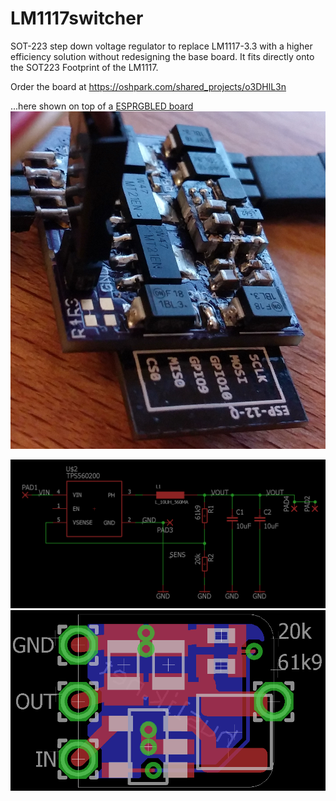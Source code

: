 # LM1117switcher
SOT-223 step down voltage regulator to replace LM1117-3.3 with a higher efficiency solution without redesigning the base board.
It fits directly onto the SOT223 Footprint of the LM1117.

Order the board at https://oshpark.com/shared_projects/o3DHlL3n

...here shown on top of a [ESPRGBLED board](https://github.com/fabianhu/ESPRGBLED)
![](https://github.com/fabianhu/LM1117switcher/blob/master/lm1117switcher.jpg)

![schematic](https://github.com/fabianhu/LM1117switcher/blob/master/LM1117switcher.PNG)
![board](https://github.com/fabianhu/LM1117switcher/blob/master/LM1117switcher_brd.PNG)
